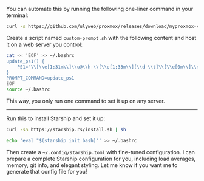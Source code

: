You can automate this by running the following one-liner command in your terminal:

```bash
curl -s https://github.com/ulyweb/proxmox/releases/download/myproxmox-v1.0.0/custom-prompt.sh | bash
```

Create a script named `custom-prompt.sh` with the following content and host it on a web server you control:

```bash
cat << 'EOF' >> ~/.bashrc
update_ps1() {
    PS1="\\[\\e[1;31m\\]\\u@\\h \\[\\e[1;33m\\][\\d \\t]\\[\\e[0m\\]\\n\\[\\e[1;32m\\]\\w\\[\\e[0m\\] [Load: $(cut -d ' ' -f1 /proc/loadavg)]\\n\\$ "
}
PROMPT_COMMAND=update_ps1
EOF
source ~/.bashrc
```

This way, you only run one command to set it up on any server.


---

Run this to install Starship and set it up:

```bash
curl -sS https://starship.rs/install.sh | sh

echo 'eval "$(starship init bash)"' >> ~/.bashrc
```

Then create a `~/.config/starship.toml` with fine-tuned configuration. I can prepare a complete Starship configuration for you, including load averages, memory, git info, and elegant styling. Let me know if you want me to generate that config file for you!
